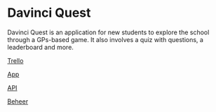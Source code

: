 # Davinci Quest

Davinci Quest is an application for new students to explore the school through a GPs-based game. It also involves a quiz with questions, a leaderboard and more.

[Trello](https://trello.com/b/krERsqJY/davinci-speurtocht/)

[App](https://github.com/newLisa/Da-Vinci-Speurtocht)

[API](https://github.com/newLisa/SpeurtochtApi)

[Beheer](https://github.com/newLisa/davincispeurtochtbeheer)
